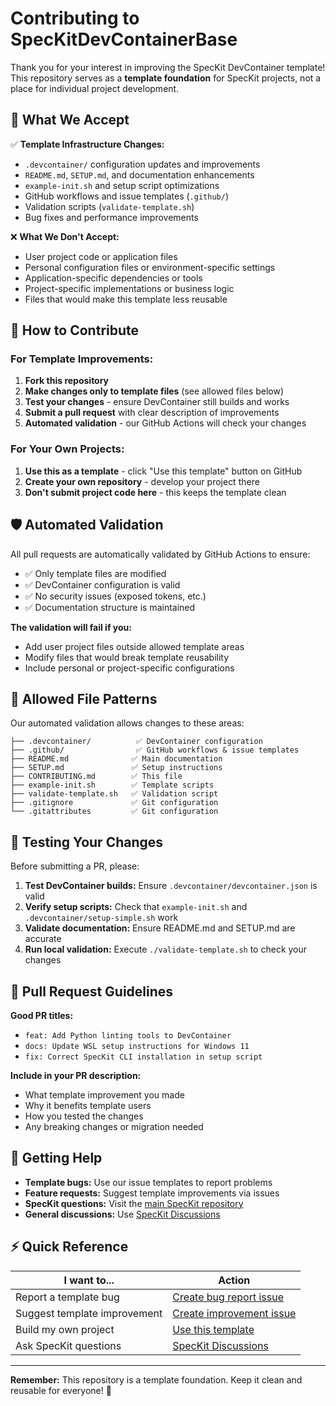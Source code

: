 # Contributing to SpecKitDevContainerBase

Thank you for your interest in improving the SpecKit DevContainer template! This repository serves as a **template foundation** for SpecKit projects, not a place for individual project development.

## 🎯 What We Accept

✅ **Template Infrastructure Changes:**
- `.devcontainer/` configuration updates and improvements
- `README.md`, `SETUP.md`, and documentation enhancements  
- `example-init.sh` and setup script optimizations
- GitHub workflows and issue templates (`.github/`)
- Validation scripts (`validate-template.sh`)
- Bug fixes and performance improvements

❌ **What We Don't Accept:**
- User project code or application files
- Personal configuration files or environment-specific settings
- Application-specific dependencies or tools
- Project-specific implementations or business logic
- Files that would make this template less reusable

## 🚀 How to Contribute

### For Template Improvements:

1. **Fork this repository**
2. **Make changes only to template files** (see allowed files below)
3. **Test your changes** - ensure DevContainer still builds and works
4. **Submit a pull request** with clear description of improvements
5. **Automated validation** - our GitHub Actions will check your changes

### For Your Own Projects:

1. **Use this as a template** - click "Use this template" button on GitHub
2. **Create your own repository** - develop your project there
3. **Don't submit project code here** - this keeps the template clean

## 🛡️ Automated Validation

All pull requests are automatically validated by GitHub Actions to ensure:

- ✅ Only template files are modified
- ✅ DevContainer configuration is valid
- ✅ No security issues (exposed tokens, etc.)
- ✅ Documentation structure is maintained

**The validation will fail if you:**
- Add user project files outside allowed template areas
- Modify files that would break template reusability
- Include personal or project-specific configurations

## 📁 Allowed File Patterns

Our automated validation allows changes to these areas:

```
├── .devcontainer/          ✅ DevContainer configuration
├── .github/                ✅ GitHub workflows & issue templates
├── README.md              ✅ Main documentation  
├── SETUP.md               ✅ Setup instructions
├── CONTRIBUTING.md        ✅ This file
├── example-init.sh        ✅ Template scripts
├── validate-template.sh   ✅ Validation script
├── .gitignore             ✅ Git configuration
└── .gitattributes         ✅ Git configuration
```

## 🧪 Testing Your Changes

Before submitting a PR, please:

1. **Test DevContainer builds:** Ensure `.devcontainer/devcontainer.json` is valid
2. **Verify setup scripts:** Check that `example-init.sh` and `.devcontainer/setup-simple.sh` work
3. **Validate documentation:** Ensure README.md and SETUP.md are accurate
4. **Run local validation:** Execute `./validate-template.sh` to check your changes

## 📝 Pull Request Guidelines

**Good PR titles:**
- `feat: Add Python linting tools to DevContainer`
- `docs: Update WSL setup instructions for Windows 11`
- `fix: Correct SpecKit CLI installation in setup script`

**Include in your PR description:**
- What template improvement you made
- Why it benefits template users
- How you tested the changes
- Any breaking changes or migration needed

## 🤝 Getting Help

- **Template bugs:** Use our issue templates to report problems
- **Feature requests:** Suggest template improvements via issues
- **SpecKit questions:** Visit the [main SpecKit repository](https://github.com/github/spec-kit)
- **General discussions:** Use [SpecKit Discussions](https://github.com/github/spec-kit/discussions)

## ⚡ Quick Reference

| I want to... | Action |
|--------------|--------|
| Report a template bug | [Create bug report issue](https://github.com/paulwu/SpecKitDevContainerBase/issues/new?template=bug-report.yml) |
| Suggest template improvement | [Create improvement issue](https://github.com/paulwu/SpecKitDevContainerBase/issues/new?template=template-improvement.yml) |
| Build my own project | [Use this template](https://github.com/paulwu/SpecKitDevContainerBase/generate) |
| Ask SpecKit questions | [SpecKit Discussions](https://github.com/github/spec-kit/discussions) |

---

**Remember:** This repository is a template foundation. Keep it clean and reusable for everyone! 🌟